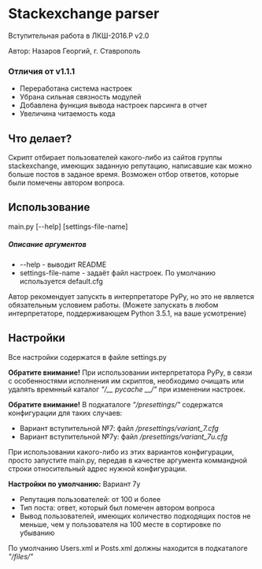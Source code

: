 # Stackexchange parser

Вступительная работа в ЛКШ-2016.P v2.0

Автор: Назаров Георгий, г. Ставрополь

### Отличия от v1.1.1
* Переработана система настроек
* Убрана сильная связность модулей
* Добавлена функция вывода настроек парсинга в отчет
* Увеличина читаемость кода

## Что делает?

Скрипт отбирает пользователей какого-либо из сайтов группы stackexchange, имеющих заданную репутацию, написавшие как можно больше постов в заданое время.
Возможен отбор ответов, которые были помечены автором вопроса.

## Использование

main.py [--help] [settings-file-name]

##### Описание аргументов
* --help - выводит README
* settings-file-name - задаёт файл настроек. По умолчанию используется default.cfg

Автор рекомендует запускть в интерпретаторе PyPy, но это не является обязательным условием работы. (Можете запускать в любом интерпретаторе, поддерживающем Python 3.5.1, на ваше усмотрение)

## Настройки

Все настройки содержатся в файле settings.py

**Обратите внимание!**
При использовании интерпретатора PyPy, в связи с особенностями исполнения им скриптов, необходимо очищать или удалять времнный каталог *"/__ pycache __/"* при изменении настроек.

**Обратите внимание!**
В подкаталоге *"/presettings/"* содержатся конфигурации для таких случаев:

* Вариант вступительной №7: файл */presettings/variant_7.cfg*
* Вариант вступительной №7у: файл */presettings/variant_7u.cfg*

При использовании какого-либо из этих вариантов конфигурации, просто запустите main.py, передав в качестве аргумента коммандной строки относительный адрес нужной конфигурации.

**Настройки по умолчанию:**
Вариант 7у
* Репутация пользователей: от 100 и более
* Тип поста: ответ, который был помечен автором вопроса
* Вывод пользователей, имеющих количество подходящих постов не меньше, чем у пользователя на 100 месте в сортировке по убыванию

По умолчанию Users.xml и Posts.xml должны находится в подкаталоге *"/files/"*